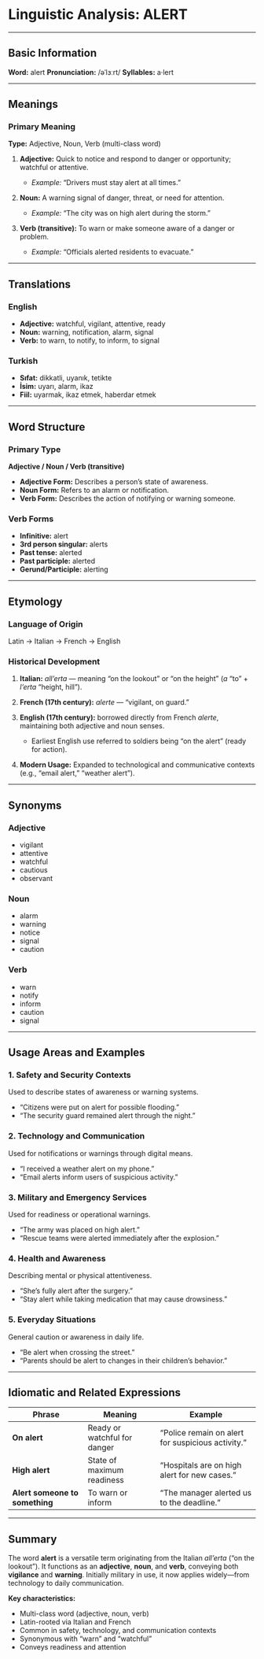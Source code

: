 # Linguistic Analysis: ALERT

---

## Basic Information

**Word:** alert
**Pronunciation:** /əˈlɜːrt/
**Syllables:** a·lert

---

## Meanings

### Primary Meaning

**Type:** Adjective, Noun, Verb (multi-class word)

1. **Adjective:** Quick to notice and respond to danger or opportunity; watchful or attentive.

   - _Example:_ “Drivers must stay alert at all times.”

2. **Noun:** A warning signal of danger, threat, or need for attention.

   - _Example:_ “The city was on high alert during the storm.”

3. **Verb (transitive):** To warn or make someone aware of a danger or problem.

   - _Example:_ “Officials alerted residents to evacuate.”

---

## Translations

### English

- **Adjective:** watchful, vigilant, attentive, ready
- **Noun:** warning, notification, alarm, signal
- **Verb:** to warn, to notify, to inform, to signal

### Turkish

- **Sıfat:** dikkatli, uyanık, tetikte
- **İsim:** uyarı, alarm, ikaz
- **Fiil:** uyarmak, ikaz etmek, haberdar etmek

---

## Word Structure

### Primary Type

**Adjective / Noun / Verb (transitive)**

- **Adjective Form:** Describes a person’s state of awareness.
- **Noun Form:** Refers to an alarm or notification.
- **Verb Form:** Describes the action of notifying or warning someone.

### Verb Forms

- **Infinitive:** alert
- **3rd person singular:** alerts
- **Past tense:** alerted
- **Past participle:** alerted
- **Gerund/Participle:** alerting

---

## Etymology

### Language of Origin

Latin → Italian → French → English

### Historical Development

1. **Italian:** _all’erta_ — meaning “on the lookout” or “on the height” (_a_ “to” + _l’erta_ “height, hill”).
2. **French (17th century):** _alerte_ — “vigilant, on guard.”
3. **English (17th century):** borrowed directly from French _alerte_, maintaining both adjective and noun senses.

   - Earliest English use referred to soldiers being “on the alert” (ready for action).

4. **Modern Usage:** Expanded to technological and communicative contexts (e.g., “email alert,” “weather alert”).

---

## Synonyms

### Adjective

- vigilant
- attentive
- watchful
- cautious
- observant

### Noun

- alarm
- warning
- notice
- signal
- caution

### Verb

- warn
- notify
- inform
- caution
- signal

---

## Usage Areas and Examples

### 1. **Safety and Security Contexts**

Used to describe states of awareness or warning systems.

- “Citizens were put on alert for possible flooding.”
- “The security guard remained alert through the night.”

### 2. **Technology and Communication**

Used for notifications or warnings through digital means.

- “I received a weather alert on my phone.”
- “Email alerts inform users of suspicious activity.”

### 3. **Military and Emergency Services**

Used for readiness or operational warnings.

- “The army was placed on high alert.”
- “Rescue teams were alerted immediately after the explosion.”

### 4. **Health and Awareness**

Describing mental or physical attentiveness.

- “She’s fully alert after the surgery.”
- “Stay alert while taking medication that may cause drowsiness.”

### 5. **Everyday Situations**

General caution or awareness in daily life.

- “Be alert when crossing the street.”
- “Parents should be alert to changes in their children’s behavior.”

---

## Idiomatic and Related Expressions

| Phrase                         | Meaning                      | Example                                           |
| ------------------------------ | ---------------------------- | ------------------------------------------------- |
| **On alert**                   | Ready or watchful for danger | “Police remain on alert for suspicious activity.” |
| **High alert**                 | State of maximum readiness   | “Hospitals are on high alert for new cases.”      |
| **Alert someone to something** | To warn or inform            | “The manager alerted us to the deadline.”         |

---

## Summary

The word **alert** is a versatile term originating from the Italian _all’erta_ (“on the lookout”). It functions as an **adjective**, **noun**, and **verb**, conveying both **vigilance** and **warning**. Initially military in use, it now applies widely—from technology to daily communication.

**Key characteristics:**

- Multi-class word (adjective, noun, verb)
- Latin-rooted via Italian and French
- Common in safety, technology, and communication contexts
- Synonymous with “warn” and “watchful”
- Conveys readiness and attention
